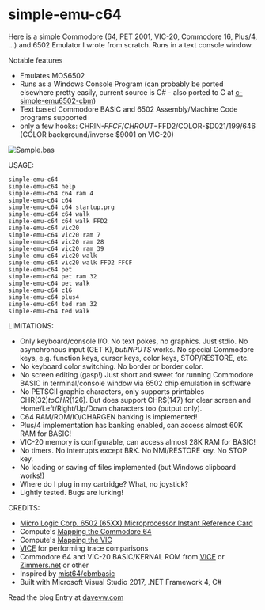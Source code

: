 # simple-emu-c64 #
Here is a simple Commodore (64, PET 2001, VIC-20, Commodore 16, Plus/4, ...) and 6502 Emulator I wrote from scratch.  Runs in a text console window.

Notable features

* Emulates MOS6502
* Runs as a Windows Console Program (can probably be ported elsewhere pretty easily, current source is C# - also ported to C at [c-simple-emu6502-cbm](https://github.com/davervw/c-simple-emu6502-cbm))
* Text based Commodore BASIC and 6502 Assembly/Machine Code programs supported
* only a few hooks: CHRIN-$FFCF/CHROUT-$FFD2/COLOR-$D021/199/646 (COLOR background/inverse $9001 on VIC-20)

![Sample.bas](https://github.com/davervw/simple-emu-c64/raw/master/Sample.png)

USAGE:

    simple-emu-c64
    simple-emu-c64 help
    simple-emu-c64 c64 ram 4
    simple-emu-c64 c64
    simple-emu-c64 c64 startup.prg
	simple-emu-c64 c64 walk
	simple-emu-c64 c64 walk FFD2
    simple-emu-c64 vic20
    simple-emu-c64 vic20 ram 7
    simple-emu-c64 vic20 ram 28
    simple-emu-c64 vic20 ram 39
    simple-emu-c64 vic20 walk
    simple-emu-c64 vic20 walk FFD2 FFCF
    simple-emu-c64 pet
    simple-emu-c64 pet ram 32
    simple-emu-c64 pet walk
    simple-emu-c64 c16
    simple-emu-c64 plus4
    simple-emu-c64 ted ram 32
    simple-emu-c64 ted walk

LIMITATIONS:

* Only keyboard/console I/O.  No text pokes, no graphics.  Just stdio.  No asynchronous input (GET K$), but INPUT S$ works.  No special Commodore keys, e.g. function keys, cursor keys, color keys, STOP/RESTORE, etc.
* No keyboard color switching.  No border or border color.
* No screen editing (gasp!) Just short and sweet for running Commodore BASIC in terminal/console window via 6502 chip emulation in software
* No PETSCII graphic characters, only supports printables CHR$(32) to CHR$(126).  But does support CHR$(147) for clear screen and Home/Left/Right/Up/Down characters too (output only).
* C64 RAM/ROM/IO/CHARGEN banking is implemented!
* Plus/4 implementation has banking enabled, can access almost 60K RAM for BASIC!
* VIC-20 memory is configurable, can access almost 28K RAM for BASIC!
* No timers.  No interrupts except BRK.  No NMI/RESTORE key.  No STOP key.
* No loading or saving of files implemented (but Windows clipboard works!)
* Where do I plug in my cartridge?  What, no joystick?
* Lightly tested.  Bugs are lurking! 

CREDITS:

* [Micro Logic Corp. 6502 (65XX) Microprocessor Instant Reference Card](https://archive.org/details/6502MicroprocessorInstantReferenceCard)
* Compute's [Mapping the Commodore 64](https://archive.org/details/Compute_s_Mapping_the_Commodore_64)
* Compute's [Mapping the VIC](https://archive.org/details/COMPUTEs_Mapping_the_VIC_1984_COMPUTE_Publications)
* [VICE](https://vice-emu.sourceforge.io/) for performing trace comparisons 
* Commodore 64 and VIC-20 BASIC/KERNAL ROM from [VICE](https://vice-emu.sourceforge.io/) or [Zimmers.net](http://www.zimmers.net/anonftp/pub/cbm/firmware/computers/c64/) or other
* Inspired by [mist64/cbmbasic](https://github.com/mist64/cbmbasic)
* Built with Microsoft Visual Studio 2017, .NET Framework 4, C#

Read the blog Entry at [davevw.com](https://techwithdave.davevw.com/2020/03/simple-emu-c64.html)